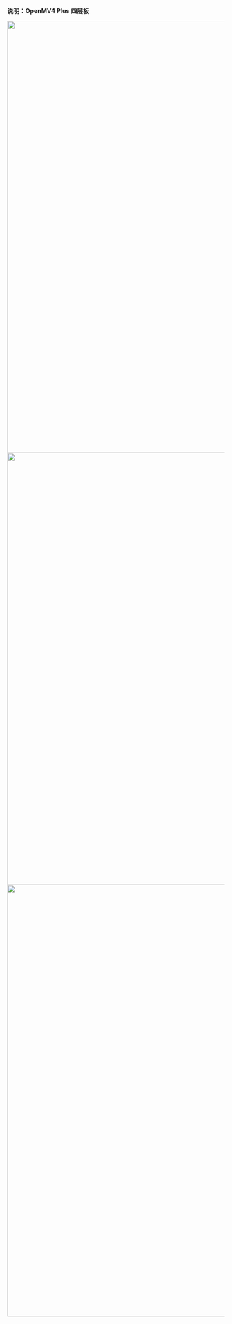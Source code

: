 **说明：OpenMV4 Plus 四层板**

<img src="image/openmv4plus0.jpg" width = "1000">
<img src="image/openmv4plus1.jpg" width = "1000">
<img src="image/openmv4plus2.jpg" width = "1000">
